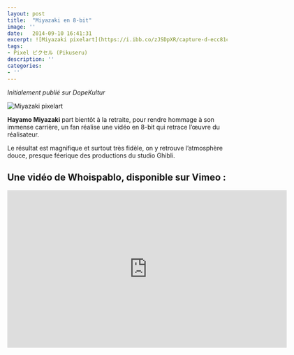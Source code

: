 ```yaml
---
layout: post
title:  "Miyazaki en 8-bit"
image: ''
date:   2014-09-10 16:41:31
excerpt: ![Miyazaki pixelart](https://i.ibb.co/zJSDpXR/capture-d-ecc81cran-2014-09-10-acc80-18-42-45.png)
tags:
- Pixel ピクセル (Pikuseru)
description: ''
categories:
- ''
---
```



_Initialement publié sur DopeKultur_  

![Miyazaki pixelart](https://i.ibb.co/zJSDpXR/capture-d-ecc81cran-2014-09-10-acc80-18-42-45.png) 

**Hayamo Miyazaki** part bientôt à la retraite, pour rendre hommage à son immense carrière, un fan réalise une vidéo en 8-bit qui retrace l’œuvre du réalisateur.

Le résultat est magnifique et surtout très fidèle, on y retrouve l’atmosphère douce, presque féerique des productions du studio Ghibli.

## Une vidéo de Whoispablo, disponible sur Vimeo :

<div align="center">
<iframe title="vimeo-player" src="https://player.vimeo.com/video/104063954" width="640" height="360" frameborder="0" allowfullscreen></iframe>
</div>
